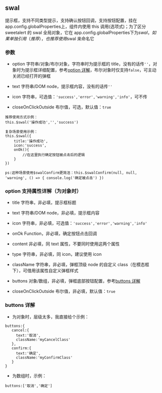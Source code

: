 ## swal

提示框，支持不同类型提示，支持确认按钮回调，支持按钮配置，挂在 app.config.globalProperties上，组件内使用 this 调用(选项式)；为了区分 sweetalert 的 swal 全局对象，它在 app.config.globalProperties下为$swal，如果单独引用（推荐），也推荐使用$swal 来命名它

### 参数

- option 字符串/对象/布尔对象，字符串时为提示框的 title，没有的话传`''`，对象时为提示框详细配置，参考[option 详解](#option)，布尔对象时仅支持`false`，可主动关闭已经打开的弹框

- text 字符串/DOM node，提示框内容，没有的话传`''`

- icon 字符串，可选值：`'success','error','warning','info'`，可不传

- closeOnClickOutside 布尔值，可选，默认值：`true`

```
推荐使用方式示例：
this.$swal('操作成功','','success')

复杂场景使用示例：
this.$swal({
    title:'操作成功',
    icon:'success',
    onOk(){
        //在这里执行确定按钮被点击后的逻辑
    }
})

ps:这种场景使用$swalConfirm更简洁：this.$swalConfirm(null, null, 'warning', () => { console.log('确定被点击') })
```

### <a name='option'>option 支持属性详解（为对象时）</a>

- title 字符串，非必填，提示框标题

- text 字符串/DOM node，非必填，提示框内容

- icon 字符串，非必填，可选值：`'success','error','warning','info'`

- onOk Function，非必填，确定按钮点击回调

- content 非必填，同 text 属性，不要同时使用这两个属性

- type 字符串，非必填，同 icon，建议使用 icon

- className 字符串，非必填，弹框顶级 node 的自定义 class（在模态框下），可借用该属性自定义弹框样式

- buttons 对象/数组，非必填，弹框底部按钮配置，参考[buttons 详解](#buttons)

- closeOnClickOutside 布尔值，非必填，默认值：`true`

### <a name='buttons'>buttons 详解</a>

- 为对象时，层级太多，我直接给个示例：

```
buttons:{
   cancel:{
     text:'取消',
     className:'myCancelClass'
   },
   confirm:{
     text:'确定',
     className:'myConfirmClass'
   }
}
```

- 为数组时，示例：

```
buttons:['取消','确定']
```
